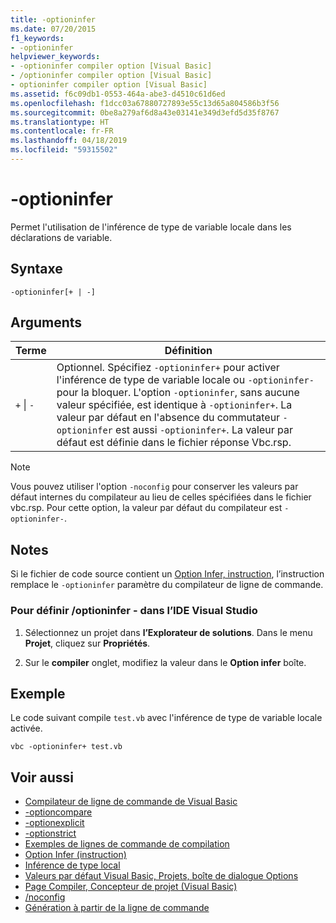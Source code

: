 ```yaml
---
title: -optioninfer
ms.date: 07/20/2015
f1_keywords:
- -optioninfer
helpviewer_keywords:
- -optioninfer compiler option [Visual Basic]
- /optioninfer compiler option [Visual Basic]
- optioninfer compiler option [Visual Basic]
ms.assetid: f6c09db1-0553-464a-abe3-d4510c61d6ed
ms.openlocfilehash: f1dcc03a67880727893e55c13d65a804586b3f56
ms.sourcegitcommit: 0be8a279af6d8a43e03141e349d3efd5d35f8767
ms.translationtype: HT
ms.contentlocale: fr-FR
ms.lasthandoff: 04/18/2019
ms.locfileid: "59315502"
---
```

# <a name="-optioninfer"></a>-optioninfer
Permet l'utilisation de l'inférence de type de variable locale dans les déclarations de variable.  
  
## <a name="syntax"></a>Syntaxe  
  
```  
-optioninfer[+ | -]  
```  
  
## <a name="arguments"></a>Arguments  
  
|Terme|Définition|  
|---|---|  
|`+` &#124; `-`|Optionnel. Spécifiez `-optioninfer+` pour activer l'inférence de type de variable locale ou `-optioninfer-` pour la bloquer. L'option `-optioninfer`, sans aucune valeur spécifiée, est identique à `-optioninfer+`. La valeur par défaut en l'absence du commutateur `-optioninfer` est aussi `-optioninfer+`. La valeur par défaut est définie dans le fichier réponse Vbc.rsp.|  
  
> [!NOTE]
>  Vous pouvez utiliser l'option `-noconfig` pour conserver les valeurs par défaut internes du compilateur au lieu de celles spécifiées dans le fichier vbc.rsp. Pour cette option, la valeur par défaut du compilateur est `-optioninfer-`.  
  
## <a name="remarks"></a>Notes  
 Si le fichier de code source contient un [Option Infer, instruction](../../../visual-basic/language-reference/statements/option-infer-statement.md), l’instruction remplace le `-optioninfer` paramètre du compilateur de ligne de commande.  
  
### <a name="to-set--optioninfer-in-the-visual-studio-ide"></a>Pour définir /optioninfer - dans l’IDE Visual Studio  
  
1. Sélectionnez un projet dans **l’Explorateur de solutions**. Dans le menu **Projet**, cliquez sur **Propriétés**.  
  
2. Sur le **compiler** onglet, modifiez la valeur dans le **Option infer** boîte.  
  
## <a name="example"></a>Exemple  
 Le code suivant compile `test.vb` avec l'inférence de type de variable locale activée.  
  
```console
vbc -optioninfer+ test.vb  
```  
  
## <a name="see-also"></a>Voir aussi

- [Compilateur de ligne de commande de Visual Basic](../../../visual-basic/reference/command-line-compiler/index.md)
- [-optioncompare](../../../visual-basic/reference/command-line-compiler/optioncompare.md)
- [-optionexplicit](../../../visual-basic/reference/command-line-compiler/optionexplicit.md)
- [-optionstrict](../../../visual-basic/reference/command-line-compiler/optionstrict.md)
- [Exemples de lignes de commande de compilation](../../../visual-basic/reference/command-line-compiler/sample-compilation-command-lines.md)
- [Option Infer (instruction)](../../../visual-basic/language-reference/statements/option-infer-statement.md)
- [Inférence de type local](../../../visual-basic/programming-guide/language-features/variables/local-type-inference.md)
- [Valeurs par défaut Visual Basic, Projets, boîte de dialogue Options](/visualstudio/ide/reference/visual-basic-defaults-projects-options-dialog-box)
- [Page Compiler, Concepteur de projet (Visual Basic)](/visualstudio/ide/reference/compile-page-project-designer-visual-basic)
- [/noconfig](../../../visual-basic/reference/command-line-compiler/noconfig.md)
- [Génération à partir de la ligne de commande](../../../visual-basic/reference/command-line-compiler/building-from-the-command-line.md)
